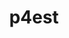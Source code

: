 ---
title: "p4est"
layout: cache
categories: [package, develop]
meta: {"compilers": ["gcc@11.4.0"], "num_specs": 4, "num_specs_by_stack": {"e4s": 4, "root": 4}, "oss": ["ubuntu22.04"], "platforms": ["linux"], "stacks": ["e4s", "root"], "targets": ["x86_64_v3"], "versions": ["2.8.7"]}
spec_details: [{"compiler": "gcc@11.4.0", "hash": "g4gegl7emezpdonrnkkfvwrxapwhy6sd", "os": "ubuntu22.04", "platform": "linux", "size": "-", "stacks": ["e4s", "root"], "target": "x86_64_v3", "variants": ["build_system=autotools", "+mpi", "~openmp"], "versions": ["2.8.7"]}, {"compiler": "gcc@11.4.0", "hash": "m3xvbfrblb6kfdjn7s7xgqcshbpvo3gw", "os": "ubuntu22.04", "platform": "linux", "size": "-", "stacks": ["e4s", "root"], "target": "x86_64_v3", "variants": ["build_system=autotools", "+mpi", "~openmp"], "versions": ["2.8.7"]}, {"compiler": "gcc@11.4.0", "hash": "rsmlgapnnemjmmvjz7lx52apd4dwbjxp", "os": "ubuntu22.04", "platform": "linux", "size": "-", "stacks": ["e4s", "root"], "target": "x86_64_v3", "variants": ["build_system=autotools", "+mpi", "~openmp"], "versions": ["2.8.7"]}, {"compiler": "gcc@11.4.0", "hash": "yqdyaaocwoikspmowtf35k5prz57ygmg", "os": "ubuntu22.04", "platform": "linux", "size": "-", "stacks": ["e4s", "root"], "target": "x86_64_v3", "variants": ["build_system=autotools", "+mpi", "~openmp"], "versions": ["2.8.7"]}]
---